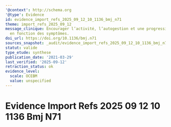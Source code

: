```yaml
---
'@context': http://schema.org
'@type': Evidence
id: evidence_import_refs_2025_09_12_10_1136_bmj_n71
theme: import_refs_2025_09_12
message_clinique: Encourager l’activité, l’autogestion et une progression graduée
  en fonction des symptômes.
doi_url: https://doi.org/10.1136/bmj.n71
sources_snapshot: _audit/evidence_import_refs_2025_09_12_10_1136_bmj_n71.json
statut: valide
type_etude: synthese
publication_date: '2021-03-29'
last_verified: '2025-09-12'
retraction_status: ok
evidence_level:
  scale: OCEBM
  value: unspecified
---
```

# Evidence Import Refs 2025 09 12 10 1136 Bmj N71

